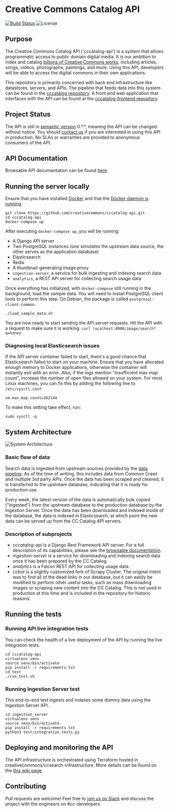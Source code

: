 # Creative Commons Catalog API
[![Build Status](https://travis-ci.org/creativecommons/cccatalog-api.svg?branch=master)](https://travis-ci.org/creativecommons/cccatalog-api)
![License](https://img.shields.io/github/license/creativecommons/cccatalog-api.svg?style=flat)
## Purpose

The Creative Commons Catalog API ('cccatalog-api') is a system that allows programmatic access to public domain digital media. It is our ambition to index and catalog [billions of Creative Commons works](https://stateof.creativecommons.org/), including articles, songs, videos, photographs, paintings, and more. Using this API, developers will be able to access the digital commons in their own applications.

This repository is primarily concerned with back end infrastructure like datastores, servers, and APIs. The pipeline that feeds data into this system can be found in the [cccatalog repository](https://github.com/creativecommons/cccatalog). A front end web application that interfaces with the API can be found at the [cccatalog-frontend repository](https://github.com/creativecommons/cccatalog).

## Project Status

The API is still in [semantic version](https://semver.org/) 0.\*.\*, meaning the API can be changed without notice. You should [contact us](https://creativecommons.org/about/contact/) if you are interested in using this API in production. No SLAs or warranties are provided to anonymous consumers of the API.

## API Documentation

Browsable API documentation can be found [here](https://api.creativecommons.engineering).

## Running the server locally

Ensure that you have installed [Docker](https://docs.docker.com/install/) and that the [Docker daemon is running](https://docs.docker.com/config/daemon/).
```
git clone https://github.com/creativecommons/cccatalog-api.git
cd cccatalog-api
docker-compose up
```

After executing `docker-compose up`, you will be running:
* A Django API server
* Two PostgreSQL instances (one simulates the upstream data source, the other serves as the application database)
* Elasticsearch
* Redis
* A thumbnail-generating image proxy
* `ingestion-server`, a service for bulk ingesting and indexing search data.
* `analytics`, a REST API server for collecting search usage data

Once everything has initialized, with `docker-compose` still running in the background, load the sample data. You will need to install PostgreSQL client tools to perform this step. On Debian, the package is called `postgresql-client-common`.

```
./load_sample_data.sh
```

You are now ready to start sending the API server requests. Hit the API with a request to make sure it is working:
`curl localhost:8000/image/search?q=honey`

### Diagnosing local Elasticsearch issues
If the API server container failed to start, there's a good chance that Elasticsearch failed to start on your machine. Ensure that you have allocated enough memory to Docker applications, otherwise the container will instantly exit with an error. Also, if the logs mention "insufficient max map count", increase the number of open files allowed on your system. For most Linux machines, you can fix this by adding the following line to `/etc/sysctl.conf`:
```
vm.max_map_count=262144
```
To make this setting take effect, run:
```
sudo sysctl -p
```

## System Architecture
![System Architecture](https://raw.githubusercontent.com/creativecommons/cccatalog-api/master/system_architecture.png)

### Basic flow of data
Search data is ingested from upstream sources provided by the [data pipeline](https://github.com/creativecommons/cccatalog). As of the time of writing, this includes data from Common Crawl and multiple 3rd party APIs. Once the data has been scraped and cleaned, it is transferred to the upstream database, indicating that it is ready for production use.

Every week, the latest version of the data is automatically bulk copied ("ingested") from the upstream database to the production database by the Ingestion Server. Once the data has been downloaded and indexed inside of the database, the data is indexed in Elasticsearch, at which point the new data can be served up from the CC Catalog API servers.

### Description of subprojects
- *cccatalog-api* is a Django Rest Framework API server. For a full description of its capabilities, please see the [browsable documentation](https://api.creativecommons.engineering).
- *ingestion-server* is a service for downloading and indexing search data once it has been prepared by the CC Catalog.
- *analytics* is a Falcon REST API for collecting usage data.
- *ccbot* is a slightly customized fork of Scrapy Cluster. The original intent was to find all of the dead links in our database, but it can easily be modified to perform other useful tasks, such as mass downloading images or scraping new content into the CC Catalog. This is not used in production at this time and is included in the repository for historic reasons.

## Running the tests

### Running API live integration tests
You can check the health of a live deployment of the API by running the live integration tests.
```
cd cccatalog-api
virtualenv venv
source venv/bin/activate
pip install -r requirements.txt
cd test
./run_test.sh
```

### Running Ingestion Server test
This end-to-end test ingests and indexes some dummy data using the Ingestion Server API.

```
cd ingestion_server
virtualenv venv
source venv/bin/activate
pip install -r requirements.txt
python3 test/integration_tests.py
```

## Deploying and monitoring the API
The API infrastructure is orchestrated using Terraform hosted in creativecommons/ccsearch-infrastructure. More details can be found on the [this wiki page](https://wikijs.creativecommons.org/tech/cc-search/operations).

## Contributing
Pull requests are welcome! Feel free to [join us on Slack](https://slack-signup.creativecommons.org/) and discuss the project with the engineers on #cc-developers.
